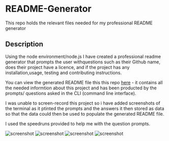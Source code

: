 # README-Generator

This repo holds the relevant files needed for my professional README generator

## Description

Using the node environment/node.js I have created a professional readme generator that prompts the user withquestions such as their Github name, does their project have a licence, and if the project has any installation,usage, testing and contributing instructions.

You can view the generated README file this this repo [here](https://github.com/chriskeno95/README-Generator/blob/main/README_Template.md) - it contains all the needed informtion about this project and has been producted by the prompts/ questions asked in the CLI (command line interface).

I was unable to screen-record this project so i have added screenshots of the terminal as it ptinted the prompts and the answers it then stored as data so that the data could then be used to populate the generated README file.

I used the speedruns provided to help me with the question prompts.

![screenshot](../README-Generator/images/screenshot1.png)
![screenshot](../README-Generator/images/screenshot2.png)
![screenshot](../README-Generator/images/screenshot3.png)
![screenshot](../README-Generator/images/screenshot4.png)
